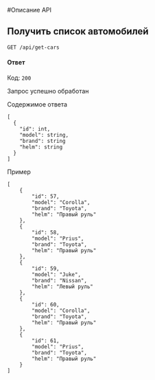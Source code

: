 #Описание API

## Получить список автомобилей

`GET /api/get-cars`

#### Ответ

Код: `200`

Запрос успешно обработан

Содержимое ответа

```
[
  {
  	"id": int,
	"model": string,
	"brand": string
	"helm": string
  }
]
``` 

Пример

```
[
    {
        "id": 57,
        "model": "Corolla",
        "brand": "Toyota",
        "helm": "Правый руль"
    },
    {
        "id": 58,
        "model": "Prius",
        "brand": "Toyota",
        "helm": "Правый руль"
    },
    {
        "id": 59,
        "model": "Juke",
        "brand": "Nissan",
        "helm": "Левый руль"
    },
    {
        "id": 60,
        "model": "Corolla",
        "brand": "Toyota",
        "helm": "Правый руль"
    },
    {
        "id": 61,
        "model": "Prius",
        "brand": "Toyota",
        "helm": "Правый руль"
    }
]
```